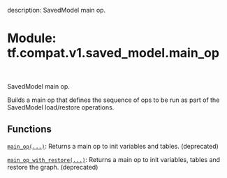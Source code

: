 description: SavedModel main op.

<div itemscope itemtype="http://developers.google.com/ReferenceObject">
<meta itemprop="name" content="tf.compat.v1.saved_model.main_op" />
<meta itemprop="path" content="Stable" />
</div>

# Module: tf.compat.v1.saved_model.main_op

<!-- Insert buttons and diff -->

<table class="tfo-notebook-buttons tfo-api nocontent" align="left">

</table>



SavedModel main op.


Builds a main op that defines the sequence of ops to be run as part of the
SavedModel load/restore operations.

## Functions

[`main_op(...)`](../../../../tf/compat/v1/saved_model/main_op/main_op.md): Returns a main op to init variables and tables. (deprecated)

[`main_op_with_restore(...)`](../../../../tf/compat/v1/saved_model/main_op_with_restore.md): Returns a main op to init variables, tables and restore the graph. (deprecated)

